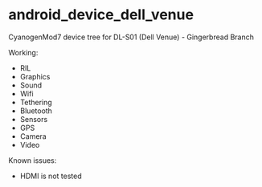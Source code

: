 android_device_dell_venue
=========================

CyanogenMod7 device tree for DL-S01 (Dell Venue) - Gingerbread Branch

Working:
* RIL
* Graphics
* Sound
* Wifi
* Tethering
* Bluetooth
* Sensors
* GPS
* Camera
* Video

Known issues:
* HDMI is not tested
